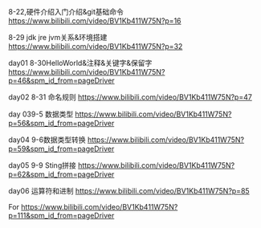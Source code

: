 8-22,硬件介绍入门介绍&git基础命令
https://www.bilibili.com/video/BV1Kb411W75N?p=16

8-29 jdk jre jvm关系&环境搭建
https://www.bilibili.com/video/BV1Kb411W75N?p=32

day01 8-30HelloWorld&注释&关键字&保留字
https://www.bilibili.com/video/BV1Kb411W75N?p=46&spm_id_from=pageDriver

day02 8-31 命名规则
https://www.bilibili.com/video/BV1Kb411W75N?p=47

day 039-5 数据类型
https://www.bilibili.com/video/BV1Kb411W75N?p=56&spm_id_from=pageDriver

day04 9-6数据类型转换
https://www.bilibili.com/video/BV1Kb411W75N?p=59&spm_id_from=pageDriver

day05 9-9 Sting拼接
https://www.bilibili.com/video/BV1Kb411W75N?p=62&spm_id_from=pageDriver

day06 运算符和进制
https://www.bilibili.com/video/BV1Kb411W75N?p=85

For
https://www.bilibili.com/video/BV1Kb411W75N?p=111&spm_id_from=pageDriver